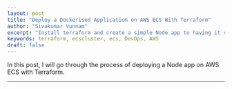 ```yaml
---
layout: post
title: "Deploy a Dockerised Application on AWS ECS With Terraform"
author: "Sivakumar Vunnam"
excerpt: "Install terraform and create a simple Node app to having it containerized, load-balanced, and deployed"
keywords: terraform, ecscluster, ecs, DevOps, AWS
draft: false
---
```

In this post, I will go through the process of deploying a Node app on AWS ECS with Terraform.




---
